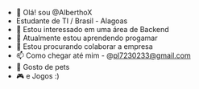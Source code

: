 - 👋 Olá! sou @AlberthoX
- Estudante de TI / Brasil - Alagoas
- 👀 Estou interessado em uma área de Backend
- 🌱 Atualmente estou aprendendo progamar
- 💞️ Estou procurando colaborar a empresa
- 📫 Como chegar até mim - @pl7230233@gmail.com
- 🐶 Gosto de pets
- 🎮 e Jogos :)
